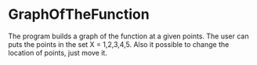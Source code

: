 # GraphOfTheFunction
The program builds a graph of the function at a given points. The user can puts the points in the set X = 1,2,3,4,5. Also it possible to change the location of points, just move it.
